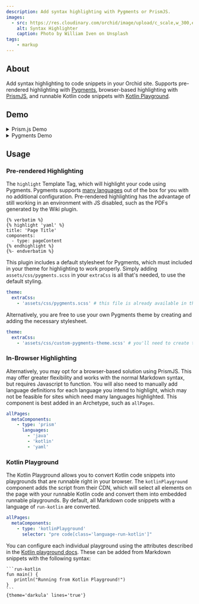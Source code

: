 ```yaml
---
description: Add syntax highlighting with Pygments or PrismJS.
images:
  - src: https://res.cloudinary.com/orchid/image/upload/c_scale,w_300,e_blur:150/v1524973700/plugins/syntaxhighlighter.jpg
    alt: Syntax Highlighter
    caption: Photo by William Iven on Unsplash
tags:
    - markup
---
```


## About

Add syntax highlighting to code snippets in your Orchid site. Supports pre-rendered highlighting with 
[Pygments](https://pygments.org/), browser-based highlighting with [PrismJS](https://prismjs.com/), and runnable Kotlin
code snippets with [Kotlin Playground](https://github.com/JetBrains/kotlin-playground).

## Demo

<details>
<summary>Prism.js Demo</summary>

{% filter compileAs('md') %}
```java
public class HelloWorld {
    public static void main(String[] args) {
        // Prints "Hello, World" to the terminal window.
        System.out.println("Hello, World");
    }
}
```
{% endfilter %}
</details>

<details>
<summary>Pygments Demo</summary>
{% highlight 'java' %}
public class HelloWorld {
    public static void main(String[] args) {
        // Prints "Hello, World" to the terminal window.
        System.out.println("Hello, World");
    }
}
{% endhighlight %}
</details>

## Usage

### Pre-rendered Highlighting

The `highlight` Template Tag, which will highlight your code using Pygments. Pygments supports 
[many languages](https://pygments.org/languages/) out of the box for you with no additional configuration. Pre-rendered
highlighting has the advantage of still working in an environment with JS disabled, such as the PDFs generated by the
Wiki plugin.

```twig
{% verbatim %}
{% highlight 'yaml' %}
title: 'Page Title'
components:
  - type: pageContent
{% endhighlight %}
{%- endverbatim %}
```

This plugin includes a default stylesheet for Pygments, which must included in your theme for highlighting to work 
properly. Simply adding `assets/css/pygments.scss` in your `extraCss` is all that's needed, to use the default styling.

```yaml
theme:
  extraCss: 
    - 'assets/css/pygments.scss' # this file is already available in the plugin's resources
```

Alternatively, you are free to use your own Pygments theme by creating and adding the necessary stylesheet.

```yaml
theme:
  extraCss: 
    - 'assets/css/custom-pygments-theme.scss' # you'll need to create this file yourself
```

### In-Browser Highlighting

Alternatively, you may opt for a browser-based solution using PrismJS. This may offer greater flexibility and works with
the normal Markdown syntax, but requires Javascript to function. You will also need to manually add language definitions
for each language you intend to highlight, which may not be feasible for sites which need many languages highlighted. 
This component is best added in an Archetype, such as `allPages`.

```yaml
allPages:
  metaComponents:
    - type: 'prism'
      languages: 
        - 'java'
        - 'kotlin'
        - 'yaml'
```

### Kotlin Playground

The Kotlin Playground allows you to convert Kotlin code snippets into playgrounds that are runnable right in your 
browser. The `kotlinPlayground` component adds the script from their CDN, which will select all elements on the page 
with your runnable Kotlin code and convert them into embedded runnable playgrounds. By default, all Markdown code 
snippets with a language of `run-kotlin` are converted.

```yaml
allPages:
  metaComponents:
    - type: 'kotlinPlayground'
      selector: "pre code[class='language-run-kotlin']"
```

You can configure each individual playground using the attributes described in the [Kotlin playground docs](https://github.com/JetBrains/kotlin-playground#customizing-editors).
These can be added from Markdown snippets with the following syntax:

    ```run-kotlin
    fun main() {
       println("Running from Kotlin Playground!")
    }
    ```
    {theme='darkula' lines='true'}
